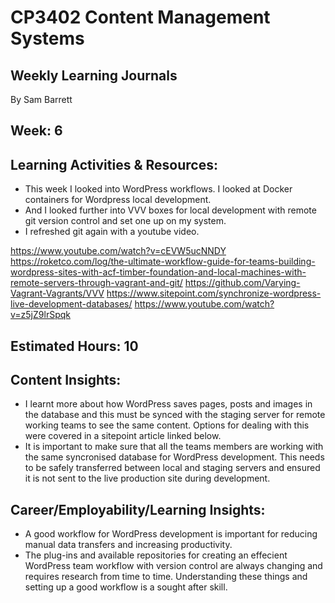 # CP3402 Content Management Systems
## Weekly Learning Journals

By Sam Barrett

## Week: 6

## Learning Activities & Resources:
- This week I looked into WordPress workflows. I looked at Docker containers for Wordpress local development.
- And I looked further into VVV boxes for local development with remote git version control and set one up on my system.
- I refreshed git again with a youtube video.

https://www.youtube.com/watch?v=cEVW5ucNNDY
https://roketco.com/log/the-ultimate-workflow-guide-for-teams-building-wordpress-sites-with-acf-timber-foundation-and-local-machines-with-remote-servers-through-vagrant-and-git/
https://github.com/Varying-Vagrant-Vagrants/VVV
https://www.sitepoint.com/synchronize-wordpress-live-development-databases/
https://www.youtube.com/watch?v=z5jZ9lrSpqk


## Estimated Hours: 10


## Content Insights:
- I learnt more about how WordPress saves pages, posts and images in the database and this must be synced with the staging server for remote
working teams to see the same content. Options for dealing with this were covered in a sitepoint article linked below.
- It is important to make sure that all the teams members are working with the same syncronised database for WordPress development. This needs to be
safely transferred between local and staging servers and ensured it is not sent to the live production site during development.

## Career/Employability/Learning Insights:
- A good workflow for WordPress development is important for reducing manual data transfers and increasing productivity.
- The plug-ins and available repositories for creating an effecient WordPress team workflow with version control are always changing and requires
research from time to time. Understanding these things and setting up a good workflow is a sought after skill.   